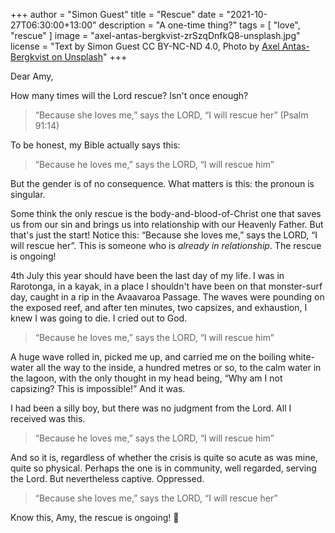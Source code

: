 +++
author = "Simon Guest"
title = "Rescue"
date = "2021-10-27T06:30:00+13:00"
description = "A one-time thing?"
tags = [ "love", "rescue" ]
image = "axel-antas-bergkvist-zrSzqDnfkQ8-unsplash.jpg"
license = "Text by Simon Guest CC BY-NC-ND 4.0, Photo by [Axel Antas-Bergkvist on Unsplash](https://unsplash.com/photos/zrSzqDnfkQ8)"
+++

Dear Amy,

How many times will the Lord rescue? Isn't once enough?

> “Because she loves me,” says the LORD, “I will rescue her” (Psalm 91:14)

To be honest, my Bible actually says this:

> “Because he loves me,” says the LORD, “I will rescue him”

But the gender is of no consequence. What matters is this: the pronoun is singular.

Some think the only rescue is the body-and-blood-of-Christ one that saves us from our sin and brings us into relationship with our Heavenly Father. But that's just the start! Notice this: “Because she loves me,” says the LORD, “I will rescue her”.  This is someone who is _already in relationship_. The rescue is ongoing!

4th July this year should have been the last day of my life. I was in Rarotonga, in a kayak, in a place I shouldn't have been on that monster-surf day, caught in a rip in the Avaavaroa Passage. The waves were pounding on the exposed reef, and after ten minutes, two capsizes, and exhaustion, I knew I was going to die. I cried out to God.

> “Because he loves me,” says the LORD, “I will rescue him”

A huge wave rolled in, picked me up, and carried me on the boiling white-water all the way to the inside, a hundred metres or so, to the calm water in the lagoon, with the only thought in my head being, “Why am I not capsizing? This is impossible!” And it was.

I had been a silly boy, but there was no judgment from the Lord. All I received was this.

> “Because he loves me,” says the LORD, “I will rescue him”

And so it is, regardless of whether the crisis is quite so acute as was mine, quite so physical. Perhaps the one is in community, well regarded, serving the Lord. But nevertheless captive. Oppressed.

> “Because she loves me,” says the LORD, “I will rescue her”

Know this, Amy, the rescue is ongoing! 🙏

